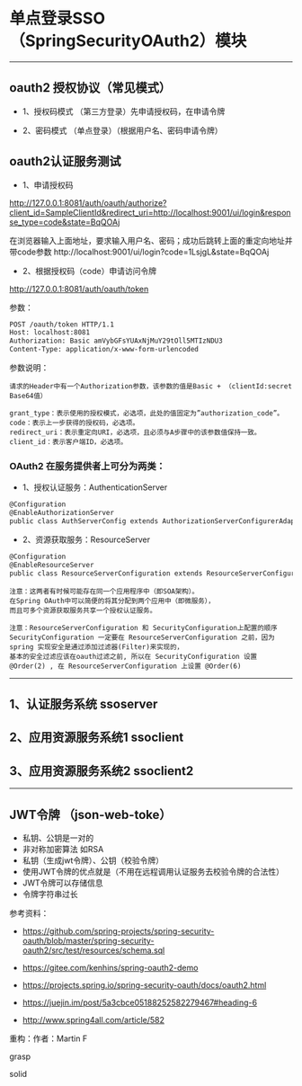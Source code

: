

# 单点登录SSO（SpringSecurityOAuth2）模块
---

## oauth2 授权协议（常见模式）

* 1、授权码模式 （第三方登录）先申请授权码，在申请令牌

* 2、密码模式 （单点登录）（根据用户名、密码申请令牌）


## oauth2认证服务测试

- 1、申请授权码

http://127.0.0.1:8081/auth/oauth/authorize?client_id=SampleClientId&redirect_uri=http://localhost:9001/ui/login&response_type=code&state=BqQOAj

在浏览器输入上面地址，要求输入用户名、密码；成功后跳转上面的重定向地址并带code参数
http://localhost:9001/ui/login?code=1LsjgL&state=BqQOAj

- 2、根据授权码（code）申请访问令牌

http://127.0.0.1:8081/auth/oauth/token

参数：

```xml
POST /oauth/token HTTP/1.1
Host: localhost:8081
Authorization: Basic amVybGFsYUAxNjMuY29tOll5MTIzNDU3
Content-Type: application/x-www-form-urlencoded
```

参数说明：

    请求的Header中有一个Authorization参数，该参数的值是Basic + （clientId:secret Base64值）
    
    grant_type：表示使用的授权模式，必选项，此处的值固定为”authorization_code”。
    code：表示上一步获得的授权码，必选项。
    redirect_uri：表示重定向URI，必选项，且必须与A步骤中的该参数值保持一致。
    client_id：表示客户端ID，必选项。





### OAuth2 在服务提供者上可分为两类：

- 1、授权认证服务：AuthenticationServer

```xml
@Configuration
@EnableAuthorizationServer
public class AuthServerConfig extends AuthorizationServerConfigurerAdapter {}

```

- 2、资源获取服务：ResourceServer

```xml
@Configuration
@EnableResourceServer
public class ResourceServerConfiguration extends ResourceServerConfigurerAdapter {}

```


    注意：这两者有时候可能存在同一个应用程序中（即SOA架构）。
    在Spring OAuth中可以简便的将其分配到两个应用中（即微服务），
    而且可多个资源获取服务共享一个授权认证服务。

    注意：ResourceServerConfiguration 和 SecurityConfiguration上配置的顺序
    SecurityConfiguration 一定要在 ResourceServerConfiguration 之前，因为 spring 实现安全是通过添加过滤器(Filter)来实现的，
    基本的安全过滤应该在oauth过滤之前, 所以在 SecurityConfiguration 设置 @Order(2) , 在 ResourceServerConfiguration 上设置 @Order(6)

---
## 1、认证服务系统 ssoserver


## 2、应用资源服务系统1 ssoclient




## 3、应用资源服务系统2 ssoclient2


----

## JWT令牌 （json-web-toke）

* 私钥、公钥是一对的 
* 非对称加密算法 如RSA 
* 私钥（生成jwt令牌）、公钥（校验令牌）
* 使用JWT令牌的优点就是（不用在远程调用认证服务去校验令牌的合法性）
* JWT令牌可以存储信息 
* 令牌字符串过长


参考资料：

- https://github.com/spring-projects/spring-security-oauth/blob/master/spring-security-oauth2/src/test/resources/schema.sql

- https://gitee.com/kenhins/spring-oauth2-demo
- https://projects.spring.io/spring-security-oauth/docs/oauth2.html
- https://juejin.im/post/5a3cbce05188252582279467#heading-6
- http://www.spring4all.com/article/582




重构：作者：Martin F

grasp

solid

